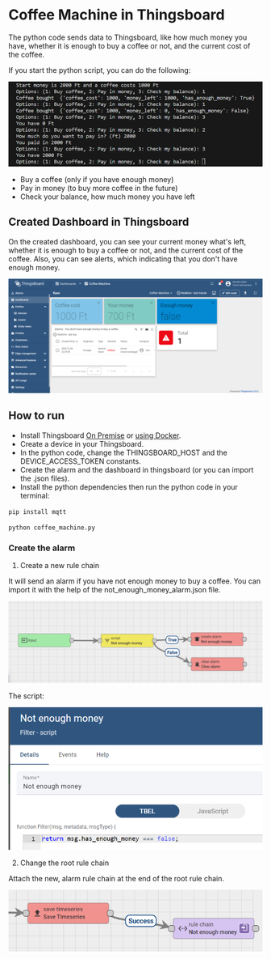 # Coffee Machine in Thingsboard

The python code sends data to Thingsboard, like how much money you have, whether it is enough to buy a coffee or not, and the current cost of the coffee.

If you start the python script, you can do the following:

![options](pics/options.png)

- Buy a coffee (only if you have enough money)
- Pay in money (to buy more coffee in the future)
- Check your balance, how much money you have left

## Created Dashboard in Thingsboard

On the created dashboard, you can see your current money what's left, whether it is enough to buy a coffee  or not, and the current cost of the coffee. Also, you can see alerts, which indicating that you don't have enough money.

![dashboard](pics/dashboard.png)

## How to run

- Install Thingsboard [On Premise](https://thingsboard.io/docs/user-guide/install/windows/) or [using Docker](https://thingsboard.io/docs/user-guide/install/docker-windows/).
- Create a device in your Thingsboard.
- In the python code, change the THINGSBOARD_HOST and the DEVICE_ACCESS_TOKEN constants.
- Create the alarm and the dashboard in thingsboard (or you can import the .json files).
- Install the python dependencies then run the python code in your terminal:

`pip install mqtt`

`python coffee_machine.py`

### Create the alarm

1. Create a new rule chain

It will send an alarm if you have not enough money to buy a coffee. You can import it with the help of the not_enough_money_alarm.json file.

![alarm_rule_chain](pics/alarm_rule_chain.png)

The script:

![alarm_script](pics/alarm_script.png)

2. Change the root rule chain

Attach the new, alarm rule chain at the end of the root rule chain.

![root_rule_chain](pics/root_rule_chain.png)

